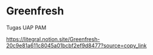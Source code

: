 # Greenfresh
Tugas UAP PAM

https://litegral.notion.site/Greenfresh-20c9e81a611c8045a01bcbf2ef9d8477?source=copy_link

